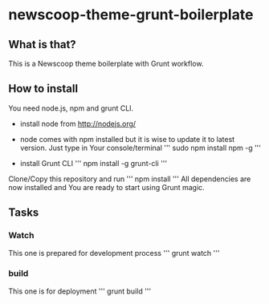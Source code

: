 # newscoop-theme-grunt-boilerplate

## What is that?

This is a Newscoop theme boilerplate with Grunt workflow.

## How to install
You need node.js, npm and grunt CLI.

- install node from http://nodejs.org/
- node comes with npm installed but it is wise to update it to latest version.
Just type in Your console/terminal
'''
sudo npm install npm -g
'''

- install Grunt CLI
'''
npm install -g grunt-cli
'''


Clone/Copy this repository and run
'''
npm install
'''
All dependencies are now installed and You are ready to start using Grunt magic.

## Tasks

### Watch
This one is prepared for development process
'''
grunt watch
'''

### build
This one is for deployment
'''
grunt build
'''